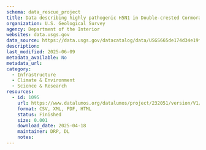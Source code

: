 ```yaml
---
schema: data_rescue_project 
title: Data describing highly pathogenic H5N1 in Double-crested Cormorants of the Chesapeake Bay
organization: U.S. Geological Survey
agency: Department of the Interior
websites: data.usgs.gov
data_source: https://data.usgs.gov/datacatalog/data/USGS665de174d34e19fd55a96bf6
description: 
last_modified: 2025-06-09
metadata_available: No
metadata_url: 
category:
  - Infrastructure 
  - Climate & Environment 
  - Science & Research 
resources:
  - id: 1095
    url: https://www.datalumos.org/datalumos/project/232051/version/V1/view
    format: CSV, XML, PDF, HTML
    status: Finished
    size: 0.001
    download_date: 2025-04-18
    maintainer: DRP, DL
    notes: 
---
```

